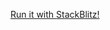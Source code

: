[Run it with StackBlitz!](https://stackblitz.com/github/breurlucas/Angular-Udemy/tree/master/basics-assignment-1-start)
